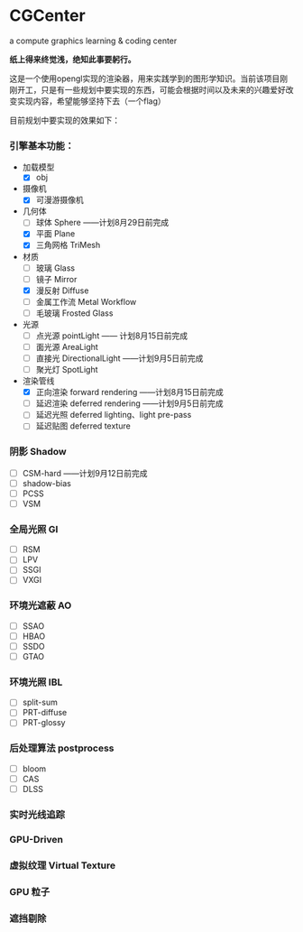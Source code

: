 # CGCenter
a compute graphics learning &amp; coding center

**纸上得来终觉浅，绝知此事要躬行。**

这是一个使用opengl实现的渲染器，用来实践学到的图形学知识。当前该项目刚刚开工，只是有一些规划中要实现的东西，可能会根据时间以及未来的兴趣爱好改变实现内容，希望能够坚持下去（一个flag）

目前规划中要实现的效果如下：

### 引擎基本功能：

- 加载模型
  - [x] obj
- 摄像机
  - [x] 可漫游摄像机
- 几何体
  - [ ] 球体 Sphere ——计划8月29日前完成
  - [x] 平面 Plane
  - [x] 三角网格 TriMesh
- 材质
  - [ ] 玻璃 Glass
  - [ ] 镜子 Mirror
  - [x] 漫反射 Diffuse
  - [ ] 金属工作流 Metal Workflow
  - [ ] 毛玻璃 Frosted Glass
- 光源
  - [ ] 点光源 pointLight —— 计划8月15日前完成
  - [ ] 面光源 AreaLight
  - [ ] 直接光 DirectionalLight  ——计划9月5日前完成
  - [ ] 聚光灯 SpotLight
- 渲染管线
  - [x] 正向渲染 forward rendering  ——计划8月15日前完成
  - [ ] 延迟渲染 deferred rendering ——计划9月5日前完成
  - [ ] 延迟光照 deferred lighting、light pre-pass
  - [ ] 延迟贴图 deferred texture

### 阴影 Shadow 

- [ ] CSM-hard  ——计划9月12日前完成
- [ ] shadow-bias
- [ ] PCSS
- [ ] VSM

### 全局光照 GI

- [ ] RSM
- [ ] LPV
- [ ] SSGI
- [ ] VXGI

### 环境光遮蔽 AO

- [ ] SSAO
- [ ] HBAO
- [ ] SSDO
- [ ] GTAO

### 环境光照 IBL

- [ ] split-sum
- [ ] PRT-diffuse
- [ ] PRT-glossy

### 后处理算法 postprocess
- [ ] bloom
- [ ] CAS
- [ ] DLSS

### 实时光线追踪



### GPU-Driven



### 虚拟纹理 Virtual Texture



### GPU 粒子



### 遮挡剔除

